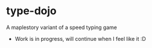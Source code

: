 # type-dojo
A maplestory variant of a speed typing game

- Work is in progress, will continue when I feel like it :D
